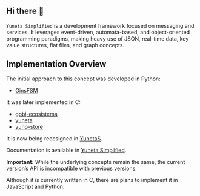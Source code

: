 ## Hi there 👋

`Yuneta Simplified` is a development framework focused on messaging and services. 
It leverages event-driven, automata-based, and object-oriented programming paradigms, 
making heavy use of JSON, real-time data, key-value structures, flat files, and graph concepts.

## Implementation Overview

The initial approach to this concept was developed in Python:
- [GinsFSM](https://pythonhosted.org/ginsfsm/)

It was later implemented in C:
- [gobj-ecosistema](https://github.com/gobj-ecosistema)
- [yuneta](https://github.com/yuneta)
- [yuno-store](https://github.com/yuno-store)

It is now being redesigned in [YunetaS](https://github.com/artgins/yunetas).

Documentation is available in [Yuneta Simplified](https://doc.yuneta.io).

**Important:** While the underlying concepts remain the same, the current version’s API is incompatible with previous versions.

Although it is currently written in C, there are plans to implement it in JavaScript and Python.
